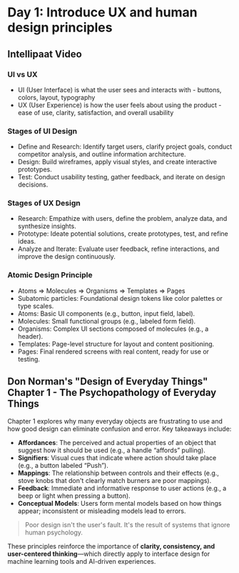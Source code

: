 # Day 1: Introduce UX and human design principles

## Intellipaat Video

### UI vs UX
- UI (User Interface) is what the user sees and interacts with - buttons, colors, layout, typography
- UX (User Experience) is how the user feels about using the product - ease of use, clarity, satisfaction, and overall usability

### Stages of UI Design
- Define and Research: Identify target users, clarify project goals, conduct competitor analysis, and outline information architecture.
- Design: Build wireframes, apply visual styles, and create interactive prototypes.
- Test: Conduct usability testing, gather feedback, and iterate on design decisions.

### Stages of UX Design
- Research: Empathize with users, define the problem, analyze data, and synthesize insights.
- Prototype: Ideate potential solutions, create prototypes, test, and refine ideas.
- Analyze and Iterate: Evaluate user feedback, refine interactions, and improve the design continuously.

### Atomic Design Principle
- Atoms => Molecules => Organisms => Templates => Pages
- Subatomic particles: Foundational design tokens like color palettes or type scales.
- Atoms: Basic UI components (e.g., button, input field, label).
- Molecules: Small functional groups (e.g., labeled form field).
- Organisms: Complex UI sections composed of molecules (e.g., a header).
- Templates: Page-level structure for layout and content positioning.
- Pages: Final rendered screens with real content, ready for use or testing.

## Don Norman's "Design of Everyday Things" Chapter 1 - The Psychopathology of Everyday Things

Chapter 1 explores why many everyday objects are frustrating to use and how good design can eliminate confusion and error. Key takeaways include:

- **Affordances**: The perceived and actual properties of an object that suggest how it should be used (e.g., a handle “affords” pulling).
- **Signifiers**: Visual cues that indicate where action should take place (e.g., a button labeled “Push”).
- **Mappings**: The relationship between controls and their effects (e.g., stove knobs that don't clearly match burners are poor mappings).
- **Feedback**: Immediate and informative response to user actions (e.g., a beep or light when pressing a button).
- **Conceptual Models**: Users form mental models based on how things appear; inconsistent or misleading models lead to errors.

> Poor design isn't the user's fault. It's the result of systems that ignore human psychology.

These principles reinforce the importance of **clarity, consistency, and user-centered thinking**—which directly apply to interface design for machine learning tools and AI-driven experiences.